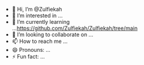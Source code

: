 - 👋 Hi, I’m @Zulfiekah
- 👀 I’m interested in ...
- 🌱 I’m currently learning ...https://github.com/Zulfiekah/Zulfiekah/tree/main
- 💞️ I’m looking to collaborate on ...
- 📫 How to reach me ...
- 😄 Pronouns: ...
- ⚡ Fun fact: ...

<!---
Zulfiekah/Zulfiekah is a ✨ special ✨ repository because its `README.md` (this file) appears on your GitHub profile.
You can click the Preview link to take a look at your changes.
--->

